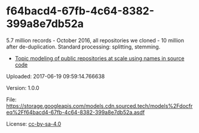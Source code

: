 # f64bacd4-67fb-4c64-8382-399a8e7db52a

5.7 million records - October 2016, all repositories we cloned - 10 million after de-duplication. Standard processing: splitting, stemming.

* [Topic modeling of public repositories at scale using names in source code](https://arxiv.org/abs/1704.00135)

Uploaded: 2017-06-19 09:59:14.766638

Version: 1.0.0

File: https://storage.googleapis.com/models.cdn.sourced.tech/models%2Fdocfreq%2Ff64bacd4-67fb-4c64-8382-399a8e7db52a.asdf

License: [cc-by-sa-4.0](https://choosealicense.com/licenses/cc-by-sa-4.0/)


